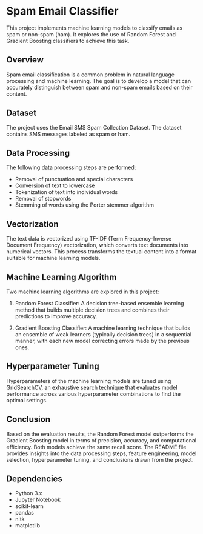 # Spam Email Classifier

This project implements machine learning models to classify emails as spam or non-spam (ham). It explores the use of Random Forest and Gradient Boosting classifiers to achieve this task.

## Overview

Spam email classification is a common problem in natural language processing and machine learning. The goal is to develop a model that can accurately distinguish between spam and non-spam emails based on their content.

## Dataset

The project uses the Email SMS Spam Collection Dataset. The dataset contains SMS messages labeled as spam or ham.

## Data Processing

The following data processing steps are performed:

- Removal of punctuation and special characters
- Conversion of text to lowercase
- Tokenization of text into individual words
- Removal of stopwords
- Stemming of words using the Porter stemmer algorithm

## Vectorization

The text data is vectorized using TF-IDF (Term Frequency-Inverse Document Frequency) vectorization, which converts text documents into numerical vectors. This process transforms the textual content into a format suitable for machine learning models.

## Machine Learning Algorithm

Two machine learning algorithms are explored in this project:

1. Random Forest Classifier: A decision tree-based ensemble learning method that builds multiple decision trees and combines their predictions to improve accuracy.

2. Gradient Boosting Classifier: A machine learning technique that builds an ensemble of weak learners (typically decision trees) in a sequential manner, with each new model correcting errors made by the previous ones.

## Hyperparameter Tuning

Hyperparameters of the machine learning models are tuned using GridSearchCV, an exhaustive search technique that evaluates model performance across various hyperparameter combinations to find the optimal settings.

## Conclusion

Based on the evaluation results, the Random Forest model outperforms the Gradient Boosting model in terms of precision, accuracy, and computational efficiency. Both models achieve the same recall score. The README file provides insights into the data processing steps, feature engineering, model selection, hyperparameter tuning, and conclusions drawn from the project.

## Dependencies

- Python 3.x
- Jupyter Notebook
- scikit-learn
- pandas
- nltk
- matplotlib

